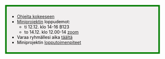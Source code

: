 <div style="color:black; border-style: solid; border-width: thick; border-color: green; padding: 10px; margin-bottom: 15px; padding: 10px; background-color: #F1EFEF;">

<ul>
  <li>
    <a href='/ohje_kokeeseen'>Ohjeita kokeeseen</a>
  </li>
  <li>
    <a href='/miniprojekti'>Miniprojektin</a> loppudemot:
    <ul>
      <li>ti 12.12. klo 14-16 B123</li>
      <li>to 14.12. klo 12.00-14 <a href='https://helsinki.zoom.us/j/65778062404?pwd=WXc4NU9kL1JDMXV5QlhCNzJ6RnM2dz09'>zoom</a></li>
    </ul>
   <li>
    Varaa ryhmällesi aika 
     <a href='https://docs.google.com/document/d/1Go-f33LQC1SSZG-CI-04UyTVE84ytfN9HSAHEad3OC0/edit?usp=sharingi'>täältä</a>
   </li>
   <li>
    Miniprojektin <a href='/miniprojektin_arvosteluperusteet/#lopputoimenpiteet'>lopputoimenpiteet</a>
   </li>
  </li>
</ul>

</div>